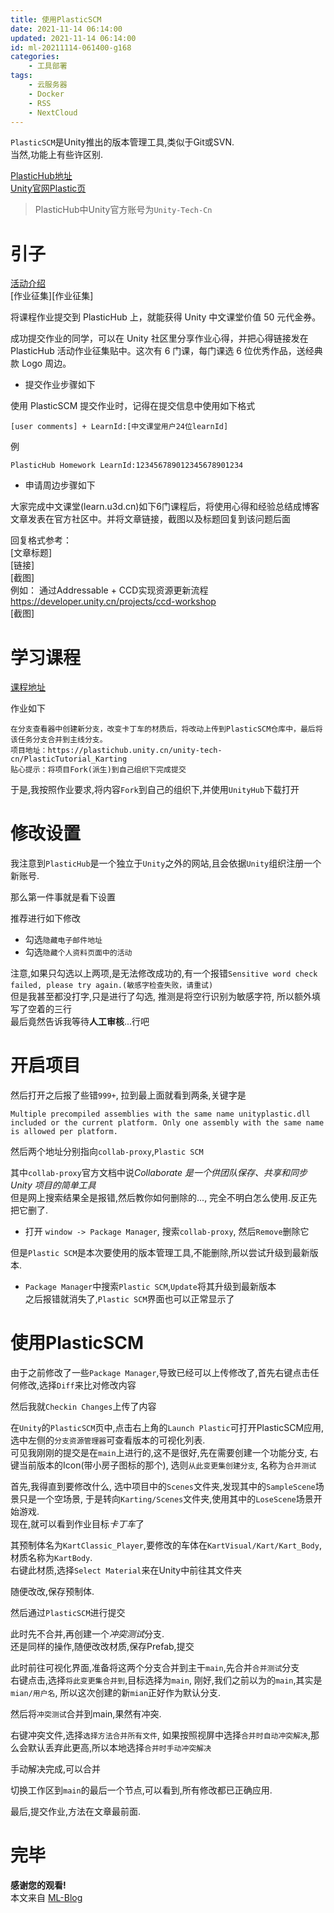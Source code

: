 ```yaml
---
title: 使用PlasticSCM
date: 2021-11-14 06:14:00
updated: 2021-11-14 06:14:00
id: ml-20211114-061400-g168
categories:
	- 工具部署
tags: 
    - 云服务器
	- Docker
	- RSS
	- NextCloud
---
```


`PlasticSCM`是Unity推出的版本管理工具,类似于Git或SVN.  
当然,功能上有些许区别.

[PlasticHub地址][plastichub_Link]   
[Unity官网Plastic页][Unity_Plastic_Link]  

> PlasticHub中Unity官方账号为`Unity-Tech-Cn`

<!--more-->

# 引子

[活动介绍][PlasticSCM_learn_Link]  
[作业征集][作业征集]

将课程作业提交到 PlasticHub 上，就能获得 Unity 中文课堂价值 50 元代金券。

成功提交作业的同学，可以在 Unity 社区里分享作业心得，并把心得链接发在 PlasticHub 活动作业征集贴中。这次有 6 门课，每门课选 6 位优秀作品，送经典款 Logo 周边。

* 提交作业步骤如下

使用 PlasticSCM 提交作业时，记得在提交信息中使用如下格式
```
[user comments] + LearnId:[中文课堂用户24位learnId]
```
例
```
PlasticHub Homework LearnId:123456789012345678901234
```

* 申请周边步骤如下

大家完成中文课堂(learn.u3d.cn)如下6门课程后，将使用心得和经验总结成博客文章发表在官方社区中。并将文章链接，截图以及标题回复到该问题后面

回复格式参考：  
[文章标题]  
[链接]  
[截图]  
例如： 通过Addressable + CCD实现资源更新流程  
https://developer.unity.cn/projects/ccd-workshop  
[截图]    

# 学习课程

[课程地址][learn_PlasticSCM_Link]

作业如下
```
在分支查看器中创建新分支，改变卡丁车的材质后，将改动上传到PlasticSCM仓库中，最后将该任务分支合并到主线分支。
项目地址：https://plastichub.unity.cn/unity-tech-cn/PlasticTutorial_Karting
贴心提示：将项目Fork(派生)到自己组织下完成提交
```

于是,我按照作业要求,将内容`Fork`到自己的组织下,并使用`UnityHub`下载打开

# 修改设置

我注意到`PlasticHub`是一个独立于`Unity`之外的网站,且会依据`Unity`组织注册一个新账号.  

那么第一件事就是看下设置

推荐进行如下修改  
* 勾选`隐藏电子邮件地址`
* 勾选`隐藏个人资料页面中的活动`

注意,如果只勾选以上两项,是无法修改成功的,有一个报错`Sensitive word check failed, please try again.(敏感字检查失败，请重试)`  
但是我甚至都没打字,只是进行了勾选, 推测是将空行识别为敏感字符, 所以额外填写了空着的三行  
最后竟然告诉我等待**人工审核**...行吧

# 开启项目

然后打开之后报了些错`999+`, 拉到最上面就看到两条,关键字是  
```
Multiple precompiled assemblies with the same name unityplastic.dll included or the current platform. Only one assembly with the same name is allowed per platform.
```
然后两个地址分别指向`collab-proxy`,`Plastic SCM`  

其中`collab-proxy`官方文档中说*Collaborate 是一个供团队保存、共享和同步 Unity 项目的简单工具*  
但是网上搜索结果全是报错,然后教你如何删除的..., 完全不明白怎么使用.反正先把它删了.

* 打开 `window -> Package Manager`, 搜索`collab-proxy`, 然后`Remove`删除它  

但是`Plastic SCM`是本次要使用的版本管理工具,不能删除,所以尝试升级到最新版本.  
* `Package Manager`中搜索`Plastic SCM`,`Update`将其升级到最新版本  
之后报错就消失了,`Plastic SCM`界面也可以正常显示了

# 使用PlasticSCM

由于之前修改了一些`Package Manager`,导致已经可以上传修改了,首先右键点击任何修改,选择`Diff`来比对修改内容

然后我就`Checkin Changes`上传了内容

在`Unity`的`PlasticSCM`页中,点击右上角的`Launch Plastic`可打开PlasticSCM应用,选中左侧的`分支资源管理器`可查看版本的可视化列表.  
可见我刚刚的提交是在`main`上进行的,这不是很好,先在需要创建一个功能分支, 右键当前版本的Icon(带小房子图标的那个), 选则`从此变更集创建分支`, 名称为`合并测试`

首先,我得直到要修改什么, 选中项目中的`Scenes`文件夹,发现其中的`SampleScene`场景只是一个空场景, 于是转向`Karting/Scenes`文件夹,使用其中的`LoseScene`场景开始游戏.  
现在,就可以看到作业目标*卡丁车*了

其预制体名为`KartClassic_Player`,要修改的车体在`KartVisual/Kart/Kart_Body`, 材质名称为`KartBody`.  
右键此材质,选择`Select Material`来在Unity中前往其文件夹  

随便改改,保存预制体.

然后通过`PlasticSCM`进行提交

此时先不合并,再创建一个*冲突测试*分支.  
还是同样的操作,随便改改材质,保存Prefab,提交  

此时前往可视化界面,准备将这两个分支合并到主干`main`,先合并`合并测试`分支  
右键点击,选择`将此变更集合并到`,目标选择为`main`, 刚好,我们之前以为的`main`,其实是`mian/用户名`, 所以这次创建的新`mian`正好作为默认分支.

然后将`冲突测试`合并到main,果然有冲突.  

右键冲突文件,选择`选择方法合并所有文件`, 如果按照视屏中选择`合并时自动冲突解决`,那么会默认丢弃此更高,所以本地选择`合并时手动冲突解决`

手动解决完成,可以合并

切换工作区到`main`的最后一个节点,可以看到,所有修改都已正确应用.

最后,提交作业,方法在文章最前面.

# 完毕

**感谢您的观看!**  
本文来自 [ML-Blog][ML-Blog_Link]

<!-- 图片 -->


<!-- 链接 -->

[plastichub_Link]:https://plastichub.unity.cn/ "plastichub"
[Unity_Plastic_Link]:https://unity.cn/plasticscm "PlasticSCM (Unity项目版本控制系统)"
[PlasticSCM_learn_Link]:https://developer.unity.cn/projects/616fcf53edbc2a0021a91a35 "PlasticSCM 对应的云端项目托管协作平台联合Unity 中文课堂送福利啦！"
[plastichub_learnActivity_Link]:https://developer.unity.cn/ask/question/616d3238edbc2a34911c6381 "PlasticHub上线活动——作业征集"
[learn_PlasticSCM_Link]:https://learn.u3d.cn/tutorial/unityzui-xin-ban-ben-kong-zhi-xi-tong-plastic-scmxi-lie-ke "Unity最新版本控制系统Plastic SCM系列课"


<!-- 水印 -->
[ML-Blog_Link]:https://userminghaoli.github.io/ "我的博客"


